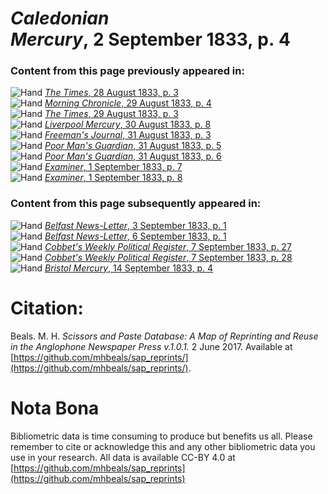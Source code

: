 # *Caledonian Mercury*, 2 September 1833, p. 4  
  
### Content from this page previously appeared in:  
![Hand](http://scissorsandpaste.net/wp-content/uploads/2017/06/smallhandpointer.png) [*The Times*, 28 August 1833, p. 3](https://mhbeals.github.io/sap_html/The-Times/The-Times-28-August-1833-p-3)  
![Hand](http://scissorsandpaste.net/wp-content/uploads/2017/06/smallhandpointer.png) [*Morning Chronicle*, 29 August 1833, p. 4](https://mhbeals.github.io/sap_html/Morning-Chronicle/Morning-Chronicle-29-August-1833-p-4)  
![Hand](http://scissorsandpaste.net/wp-content/uploads/2017/06/smallhandpointer.png) [*The Times*, 29 August 1833, p. 3](https://mhbeals.github.io/sap_html/The-Times/The-Times-29-August-1833-p-3)  
![Hand](http://scissorsandpaste.net/wp-content/uploads/2017/06/smallhandpointer.png) [*Liverpool Mercury*, 30 August 1833, p. 8](https://mhbeals.github.io/sap_html/Liverpool-Mercury/Liverpool-Mercury-30-August-1833-p-8)  
![Hand](http://scissorsandpaste.net/wp-content/uploads/2017/06/smallhandpointer.png) [*Freeman's Journal*, 31 August 1833, p. 3](https://mhbeals.github.io/sap_html/Freeman's-Journal/Freeman's-Journal-31-August-1833-p-3)  
![Hand](http://scissorsandpaste.net/wp-content/uploads/2017/06/smallhandpointer.png) [*Poor Man's Guardian*, 31 August 1833, p. 5](https://mhbeals.github.io/sap_html/Poor-Man's-Guardian/Poor-Man's-Guardian-31-August-1833-p-5)  
![Hand](http://scissorsandpaste.net/wp-content/uploads/2017/06/smallhandpointer.png) [*Poor Man's Guardian*, 31 August 1833, p. 6](https://mhbeals.github.io/sap_html/Poor-Man's-Guardian/Poor-Man's-Guardian-31-August-1833-p-6)  
![Hand](http://scissorsandpaste.net/wp-content/uploads/2017/06/smallhandpointer.png) [*Examiner*, 1 September 1833, p. 7](https://mhbeals.github.io/sap_html/Examiner/Examiner-1-September-1833-p-7)  
![Hand](http://scissorsandpaste.net/wp-content/uploads/2017/06/smallhandpointer.png) [*Examiner*, 1 September 1833, p. 8](https://mhbeals.github.io/sap_html/Examiner/Examiner-1-September-1833-p-8)  
  
### Content from this page subsequently appeared in:  
![Hand](http://scissorsandpaste.net/wp-content/uploads/2017/06/smallhandpointer.png) [*Belfast News-Letter*, 3 September 1833, p. 1](https://mhbeals.github.io/sap_html/Belfast-News-Letter/Belfast-News-Letter-3-September-1833-p-1)  
![Hand](http://scissorsandpaste.net/wp-content/uploads/2017/06/smallhandpointer.png) [*Belfast News-Letter*, 6 September 1833, p. 1](https://mhbeals.github.io/sap_html/Belfast-News-Letter/Belfast-News-Letter-6-September-1833-p-1)  
![Hand](http://scissorsandpaste.net/wp-content/uploads/2017/06/smallhandpointer.png) [*Cobbet's Weekly Political Register*, 7 September 1833, p. 27](https://mhbeals.github.io/sap_html/Cobbet's-Weekly-Political-Register/Cobbet's-Weekly-Political-Register-7-September-1833-p-27)  
![Hand](http://scissorsandpaste.net/wp-content/uploads/2017/06/smallhandpointer.png) [*Cobbet's Weekly Political Register*, 7 September 1833, p. 28](https://mhbeals.github.io/sap_html/Cobbet's-Weekly-Political-Register/Cobbet's-Weekly-Political-Register-7-September-1833-p-28)  
![Hand](http://scissorsandpaste.net/wp-content/uploads/2017/06/smallhandpointer.png) [*Bristol Mercury*, 14 September 1833, p. 4](https://mhbeals.github.io/sap_html/Bristol-Mercury/Bristol-Mercury-14-September-1833-p-4)  


# Citation: 

Beals. M. H. *Scissors and Paste Database: A Map of Reprinting and Reuse in the Anglophone Newspaper Press v.1.0.1.* 2 June 2017. Available at [https://github.com/mhbeals/sap_reprints/](https://github.com/mhbeals/sap_reprints/). 

# Nota Bona

Bibliometric data is time consuming to produce but benefits us all. Please remember to cite or acknowledge this and any other bibliometric data you use in your research. All data is available CC-BY 4.0 at [https://github.com/mhbeals/sap_reprints](https://github.com/mhbeals/sap_reprints)